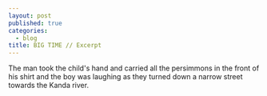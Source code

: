 ```yaml
---
layout: post
published: true
categories: 
  - blog
title: BIG TIME // Excerpt
---
```




The man took the child's hand and carried all the persimmons in the front of his shirt and the boy was laughing as they turned down a narrow street towards the Kanda river.
